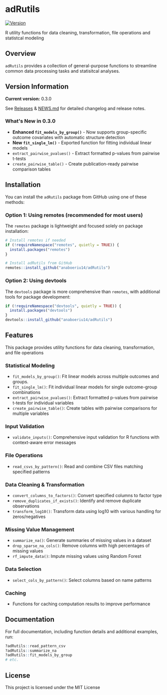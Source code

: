 # adRutils

[![Version](https://img.shields.io/badge/version-0.3.0-blue.svg)](https://github.com/anaboeriu14/adRutils/releases)

R utility functions for data cleaning, transformation, file operations and statistcal modeling

## Overview

`adRutils` provides a collection of general-purpose functions to streamline common data processing tasks and statisitcal analyses. 

## Version Information

**Current version:** 0.3.0

See [Releases](https://github.com/anaboeriu14/adRutils/releases) & [NEWS.md](NEWS.md)
for detailed changelog and release notes.

### What's New in 0.3.0

- **Enhanced `fit_models_by_group()`** - Now supports group-specific outcome covariates with automatic structure detection
- **New `fit_single_lm()`** - Exported function for fitting individual linear models
- `extract_pairwise_pvalues()` - Extract formatted p-values from pairwise t-tests  
- `create_pairwise_table()` - Create publication-ready pairwise comparison tables

## Installation

You can install the  `adRutils` package from GitHub using one of these methods:

### Option 1: Using remotes (recommended for most users)
The `remotes` package is lightweight and focused solely on package installation:

```r
# Install remotes if needed
if (!requireNamespace("remotes", quietly = TRUE)) {
  install.packages("remotes")
}

# Install adRutils from GitHub
remotes::install_github("anaboeriu14/adRutils")
```
### Option 2: Using devtools 

The `devtools` package is more comprehensive than `remotes`, with additional tools for package development:

```r
if (!requireNamespace("devtools", quietly = TRUE)) {
  install.packages("devtools")
}
devtools::install_github("anaboeriu14/adRutils")
```

## Features

This package provides utility functions for data cleaning, transformation, and file operations 

### Statistical Modeling
- `fit_models_by_group()`: Fit linear models across multiple outcomes and groups.
- `fit_single_lm()`: Fit individual linear models for single outcome-group combinations
- `extract_pairwise_pvalues()`: Extract formatted p-values from pairwise t-tests for individual variables
- `create_pairwise_table()`: Create tables with pairwise comparisons for multiple variables

### Input Validation
- `validate_inputs()`: Comprehensive input validation for R functions with context-aware error messages

### File Operations
- `read_csvs_by_pattern()`: Read and combine CSV files matching specified patterns

### Data Cleaning & Transformation
- `convert_columns_to_factors()`: Convert specified columns to factor type
- `remove_duplicates_if_exists()`: Identify and remove duplicate observations
- `transform_log10()`: Transform data using log10 with various handling for zeros/negatives

### Missing Value Management
- `summarize_na()`: Generate summaries of missing values in a dataset
- `drop_sparse_na_cols()`: Remove columns with high percentages of missing values
- `rf_impute_data()`: Impute missing values using Random Forest

### Data Selection
- `select_cols_by_pattern()`: Select columns based on name patterns

### Caching
- Functions for caching computation results to improve performance


## Documentation

For full documentation, including function details and additional examples, run:

```r
?adRutils::read_pattern_csv
?adRutils::summarize_na
?adRutils::fit_models_by_group
# etc.
```

## License
This project is licensed under the MIT License
